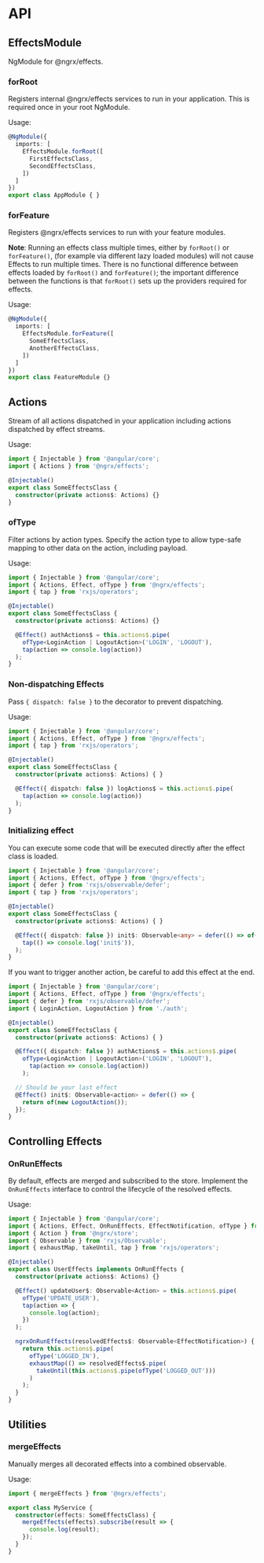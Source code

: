 # API

## EffectsModule

NgModule for @ngrx/effects.

### forRoot
Registers internal @ngrx/effects services to run in your application. This is required once in your root NgModule.

Usage:
```ts
@NgModule({
  imports: [
    EffectsModule.forRoot([
      FirstEffectsClass,
      SecondEffectsClass,
    ])
  ]
})
export class AppModule { }
```

### forFeature
Registers @ngrx/effects services to run with your feature modules.

**Note**: Running an effects class multiple times, either by `forRoot()` or `forFeature()`, (for example via different lazy loaded modules) will not cause Effects to run multiple times. There is no functional difference between effects loaded by `forRoot()` and `forFeature()`; the important difference between the functions is that `forRoot()` sets up the providers required for effects.

Usage:
```ts
@NgModule({
  imports: [
    EffectsModule.forFeature([
      SomeEffectsClass,
      AnotherEffectsClass,
    ])
  ]
})
export class FeatureModule {}
```

## Actions

Stream of all actions dispatched in your application including actions dispatched by effect streams.

Usage:
```ts
import { Injectable } from '@angular/core';
import { Actions } from '@ngrx/effects';

@Injectable()
export class SomeEffectsClass {
  constructor(private actions$: Actions) {}
}
```

### ofType

Filter actions by action types. Specify the action type to allow type-safe mapping to other data on the action, including payload.

Usage:
```ts
import { Injectable } from '@angular/core';
import { Actions, Effect, ofType } from '@ngrx/effects';
import { tap } from 'rxjs/operators';

@Injectable()
export class SomeEffectsClass {
  constructor(private actions$: Actions) {}

  @Effect() authActions$ = this.actions$.pipe(
    ofType<LoginAction | LogoutAction>('LOGIN', 'LOGOUT'),
    tap(action => console.log(action))
  );
}
```

### Non-dispatching Effects
Pass `{ dispatch: false }` to the decorator to prevent dispatching.

Usage:
```ts
import { Injectable } from '@angular/core';
import { Actions, Effect, ofType } from '@ngrx/effects';
import { tap } from 'rxjs/operators';

@Injectable()
export class SomeEffectsClass {
  constructor(private actions$: Actions) { }

  @Effect({ dispatch: false }) logActions$ = this.actions$.pipe(
    tap(action => console.log(action))
  );
}
```

### Initializing effect
You can execute some code that will be executed directly after the effect class is loaded.
```ts
import { Injectable } from '@angular/core';
import { Actions, Effect, ofType } from '@ngrx/effects';
import { defer } from 'rxjs/observable/defer';
import { tap } from 'rxjs/operators';

@Injectable()
export class SomeEffectsClass {
  constructor(private actions$: Actions) { }

  @Effect({ dispatch: false }) init$: Observable<any> = defer(() => of(null)).pipe(
    tap(() => console.log('init$')),
  );
}
```

If you want to trigger another action, be careful to add this effect at the end.
```ts
import { Injectable } from '@angular/core';
import { Actions, Effect, ofType } from '@ngrx/effects';
import { defer } from 'rxjs/observable/defer';
import { LoginAction, LogoutAction } from './auth';

@Injectable()
export class SomeEffectsClass {
  constructor(private actions$: Actions) { }

  @Effect({ dispatch: false }) authActions$ = this.actions$.pipe(
    ofType<LoginAction | LogoutAction>('LOGIN', 'LOGOUT'),
      tap(action => console.log(action))
    );

  // Should be your last effect
  @Effect() init$: Observable<action> = defer(() => {
    return of(new LogoutAction());
  });
}
```

## Controlling Effects

### OnRunEffects
By default, effects are merged and subscribed to the store. Implement the `OnRunEffects` interface to control the lifecycle of the resolved effects.

Usage:
```ts
import { Injectable } from '@angular/core';
import { Actions, Effect, OnRunEffects, EffectNotification, ofType } from '@ngrx/effects';
import { Action } from '@ngrx/store';
import { Observable } from 'rxjs/Observable';
import { exhaustMap, takeUntil, tap } from 'rxjs/operators';

@Injectable()
export class UserEffects implements OnRunEffects {
  constructor(private actions$: Actions) {}

  @Effect() updateUser$: Observable<Action> = this.actions$.pipe(
    ofType('UPDATE_USER'),
    tap(action => {
      console.log(action);
    })
  );

  ngrxOnRunEffects(resolvedEffects$: Observable<EffectNotification>) {
    return this.actions$.pipe(
      ofType('LOGGED_IN'),
      exhaustMap(() => resolvedEffects$.pipe(
        takeUntil(this.actions$.pipe(ofType('LOGGED_OUT')))
      )
    );
  }
}
```

## Utilities

### mergeEffects
Manually merges all decorated effects into a combined observable.

Usage:
```ts
import { mergeEffects } from '@ngrx/effects';

export class MyService {
  constructor(effects: SomeEffectsClass) {
    mergeEffects(effects).subscribe(result => {
      console.log(result);
    });
  }
}
```
